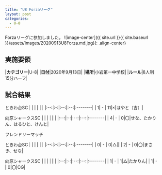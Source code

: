 ```yaml
---
title: "U8 Forzaリーグ"
layout: post
categories:
  - U-8
---
```


Forzaリーグに参加しました。
![image-center]({{ site.url }}{{ site.baseurl }}/assets/images/20200913U8Forza.md.jpg){: .align-center}

## 実施要領

|**カテゴリー**|U-8|
|**日付**|2020年9月13日|
|**場所**|小岩第一中学校|
|**ルール**|8人制15分ハーフ|


## 試合結果

ときわ台SC
|    |   |    |         |    |
|:--:|:-:|:--:|:--:|:--------|
|    1| - |  11|×|はやと（吉）|

向原シャークスSC
|    |   |    |         |    |
|:--:|:-:|:--:|:--:|:--------|
|    4| - |   0|〇|せな、たかりん、はるひと、けんと|


フレンドリーマッチ

ときわ台SC
|    |   |    |         |    |
|:--:|:-:|:--:|:--:|:--------|
|    0| - |   0|△||
|    2| - |   0|〇|まさき、せな|

向原シャークスSC
|    |   |    |         |    |
|:--:|:-:|:--:|:--:|:--------|
|    1| - |   1|△|たかりん|
|    1| - |   0|〇|OG|
